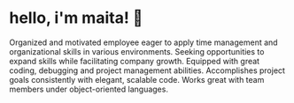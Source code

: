 # hello, i'm maita! 💐

Organized and motivated employee eager to apply time management and organizational skills in various environments. Seeking opportunities to expand skills while facilitating company growth. Equipped with great coding, debugging and project management abilities. Accomplishes project goals consistently with elegant, scalable code. Works great with team members under object-oriented languages.

